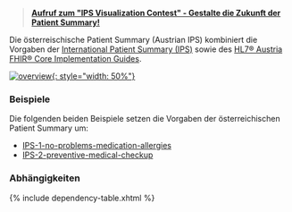 <div xmlns="http://www.w3.org/1999/xhtml"
  xmlns:xsi="http://www.w3.org/2001/XMLSchema-instance">
  <blockquote class="stu-note">
    <p><strong><a href="contest.html">Aufruf zum "IPS Visualization Contest" - Gestalte die Zukunft der Patient Summary!</a></strong></p>
  </blockquote>
</div>

Die österreischische Patient Summary (Austrian IPS) kombiniert die Vorgaben der [International Patient Summary (IPS)](https://hl7.org/fhir/uv/ips/) sowie des [HL7® Austria FHIR® Core Implementation Guides](https://build.fhir.org/ig/HL7Austria/HL7-AT-FHIR-Core-R4/).

[![overview](austrian-ips-context.drawio.png){: style="width: 50%"}](austrian-ips-context.drawio.png)

### Beispiele

Die folgenden beiden Beispiele setzen die Vorgaben der österreichischen Patient Summary um:

- [IPS-1-no-problems-medication-allergies](Bundle-IPS-1-no-problems-medication-allergies.html)
- [IPS-2-preventive-medical-checkup](Bundle-IPS-2-preventive-medical-checkup.html)

### Abhängigkeiten

{% include dependency-table.xhtml %}